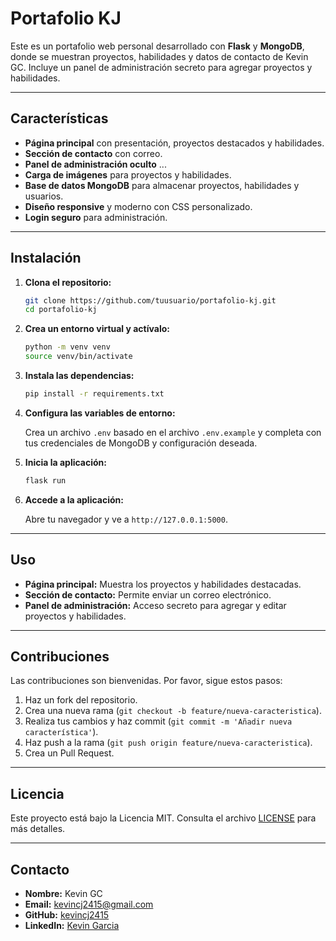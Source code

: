 # Portafolio KJ

Este es un portafolio web personal desarrollado con **Flask** y **MongoDB**, donde se muestran proyectos, habilidades y datos de contacto de Kevin GC. Incluye un panel de administración secreto para agregar proyectos y habilidades.

---

## Características

- **Página principal** con presentación, proyectos destacados y habilidades.
- **Sección de contacto** con correo.
- **Panel de administración oculto** ...
- **Carga de imágenes** para proyectos y habilidades.
- **Base de datos MongoDB** para almacenar proyectos, habilidades y usuarios.
- **Diseño responsive** y moderno con CSS personalizado.
- **Login seguro** para administración.

---

## Instalación

1. **Clona el repositorio:**

   ```bash
   git clone https://github.com/tuusuario/portafolio-kj.git
   cd portafolio-kj
   ```

2. **Crea un entorno virtual y actívalo:**

   ```bash
   python -m venv venv
   source venv/bin/activate
   ```

3. **Instala las dependencias:**

   ```bash
   pip install -r requirements.txt
   ```

4. **Configura las variables de entorno:**

   Crea un archivo `.env` basado en el archivo `.env.example` y completa con tus credenciales de MongoDB y configuración deseada.

5. **Inicia la aplicación:**

   ```bash
   flask run
   ```

6. **Accede a la aplicación:**

   Abre tu navegador y ve a `http://127.0.0.1:5000`.

---

## Uso

- **Página principal:** Muestra los proyectos y habilidades destacadas.
- **Sección de contacto:** Permite enviar un correo electrónico.
- **Panel de administración:** Acceso secreto para agregar y editar proyectos y habilidades.

---

## Contribuciones

Las contribuciones son bienvenidas. Por favor, sigue estos pasos:

1. Haz un fork del repositorio.
2. Crea una nueva rama (`git checkout -b feature/nueva-caracteristica`).
3. Realiza tus cambios y haz commit (`git commit -m 'Añadir nueva característica'`).
4. Haz push a la rama (`git push origin feature/nueva-caracteristica`).
5. Crea un Pull Request.

---

## Licencia

Este proyecto está bajo la Licencia MIT. Consulta el archivo [LICENSE](LICENSE) para más detalles.

---

## Contacto

- **Nombre:** Kevin GC
- **Email:** kevincj2415@gmail.com
- **GitHub:** [kevincj2415](https://github.com/kevincj2415)
- **LinkedIn:** [Kevin Garcia](www.linkedin.com/in/kevin-josé-garcia-carvajal-070758164)
